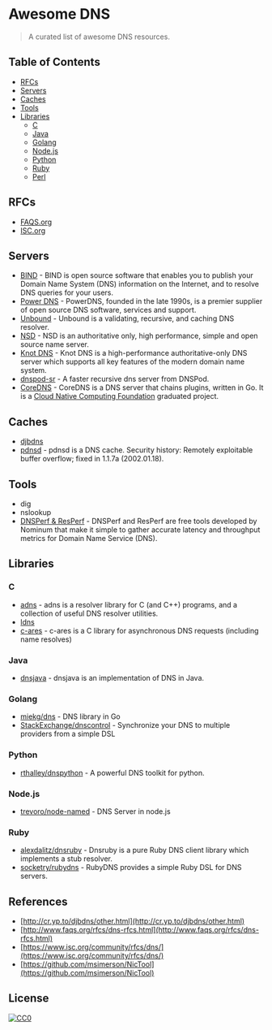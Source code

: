 # Awesome DNS

> A curated list of awesome DNS resources.

## Table of Contents

- [RFCs](#rfcs)
- [Servers](#servers)
- [Caches](#caches)
- [Tools](#tools)
- [Libraries](#libraries)
  - [C](#c)
  - [Java](#java)
  - [Golang](#golang)
  - [Node.js](#node.js)
  - [Python](#python)
  - [Ruby](#ruby)
  - [Perl](#perl)

## RFCs

- [FAQS.org](http://www.faqs.org/rfcs/dns-rfcs.html)
- [ISC.org](https://www.isc.org/community/rfcs/dns/)

## Servers

- [BIND](https://www.isc.org/downloads/bind/) - BIND is open source software that enables you to publish your Domain Name System (DNS) information on the Internet, and to resolve DNS queries for your users.
- [Power DNS](https://www.powerdns.com/) - PowerDNS, founded in the late 1990s, is a premier supplier of open source DNS software, services and support.
- [Unbound](http://unbound.net/) - Unbound is a validating, recursive, and caching DNS resolver.
- [NSD](https://www.nlnetlabs.nl/projects/nsd/) - NSD is an authoritative only, high performance, simple and open source name server.
- [Knot DNS](https://www.knot-dns.cz/) - Knot DNS is a high-performance authoritative-only DNS server which supports all key features of the modern domain name system.
- [dnspod-sr](https://github.com/DNSPod/dnspod-sr/) - A faster recursive dns server from DNSPod.
- [CoreDNS](https://coredns.io/) - CoreDNS is a DNS server that chains plugins, written in Go. It is a [Cloud Native Computing Foundation](https://cncf.io) graduated project.

## Caches

- [djbdns](http://cr.yp.to/djbdns.html)
- [pdnsd](http://members.home.nl/p.a.rombouts/pdnsd/) - pdnsd is a DNS cache. Security history: Remotely exploitable buffer overflow; fixed in 1.1.7a (2002.01.18).

## Tools

- dig
- nslookup
- [DNSPerf & ResPerf](https://nominum.com/measurement-tools/) - DNSPerf and ResPerf are free tools developed by Nominum that make it simple to gather accurate latency and throughput metrics for Domain Name Service (DNS).

## Libraries

### C

- [adns](https://www.chiark.greenend.org.uk/~ian/adns/) - adns is a resolver library for C (and C++) programs, and a collection of useful DNS resolver utilities.
- [ldns](http://www.dnsjava.org/)
- [c-ares](https://c-ares.haxx.se/) - c-ares is a C library for asynchronous DNS requests (including name resolves)

### Java

- [dnsjava](http://www.dnsjava.org/) - dnsjava is an implementation of DNS in Java.

### Golang

- [miekg/dns](https://github.com/miekg/dns) - DNS library in Go
- [StackExchange/dnscontrol](https://github.com/StackExchange/dnscontrol) - Synchronize your DNS to multiple providers from a simple DSL

### Python

- [rthalley/dnspython](https://github.com/rthalley/dnspython) - A powerful DNS toolkit for python.

### Node.js

- [trevoro/node-named](https://github.com/trevoro/node-named) - DNS Server in node.js

### Ruby

- [alexdalitz/dnsruby](https://github.com/alexdalitz/dnsruby) - Dnsruby is a pure Ruby DNS client library which implements a stub resolver.
- [socketry/rubydns](https://github.com/socketry/rubydns) - RubyDNS provides a simple Ruby DSL for DNS servers.

## References

- [http://cr.yp.to/djbdns/other.html](http://cr.yp.to/djbdns/other.html)
- [http://www.faqs.org/rfcs/dns-rfcs.html](http://www.faqs.org/rfcs/dns-rfcs.html)
- [https://www.isc.org/community/rfcs/dns/](https://www.isc.org/community/rfcs/dns/)
- [https://github.com/msimerson/NicTool](https://github.com/msimerson/NicTool)

## License

[![CC0](https://licensebuttons.net/p/zero/1.0/88x31.png)](https://creativecommons.org/publicdomain/zero/1.0/)
